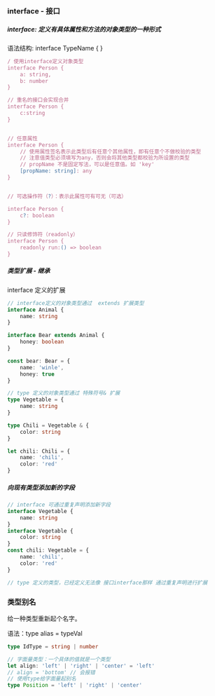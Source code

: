 ### interface - 接口

##### interface: 定义有具体属性和方法的对象类型的一种形式

语法结构: interface TypeName { }
```TypeScript
/ 使用interface定义对象类型
interface Person {
    a: string,
    b: number
}

// 重名的接口会实现合并
interface Person {
    c:string
}


// 任意属性
interface Person {
    // 使用属性签名表示此类型后有任意个其他属性，即有任意个不做校验的类型
    // 注意值类型必须填写为any，否则会将其他类型都校验为所设置的类型 
    // propName 不是固定写法，可以是任意值。如 'key'
    [propName: string]: any
}


// 可选操作符（?）：表示此属性可有可无（可选） 

interface Person {
    c?: boolean
}

// 只读修饰符（readonly）
interface Person {
    readonly run:() => boolean
}
```

##### 类型扩展 - 继承
interface 定义的扩展
```ts
// interface定义的对象类型通过  extends 扩展类型
interface Animal {
    name: string
}

interface Bear extends Animal {
    honey: boolean
}

const bear: Bear = {
    name: 'winle',
    honey: true
}

// type 定义的对象类型通过 特殊符号& 扩展
type Vegetable = {
    name: string
}

type Chili = Vegetable & {
    color: string
}

let chili: Chili = {
    name: 'chili',
    color: 'red'
}
```


##### 向现有类型添加新的字段
```ts
// interface 可通过重复声明添加新字段
interface Vegetable {
    name: string
}
interface Vegetable {
    color: string
}
const chili: Vegetable = {
    name: 'chili',
    color: 'red'
}

// type 定义的类型，已经定义无法像 接口interface那样 通过重复声明进行扩展
```

### 类型别名

给一种类型重新起个名字。

语法：type alias = typeVal

```typescript
type IdType = string | number

// 字面量类型：一个具体的值就是一个类型
let align: 'left' | 'right' | 'center' = 'left'
// align = 'bottom' // 会报错
// 使用type给字面量起别名
type Position = 'left' | 'right' | 'center'
```

